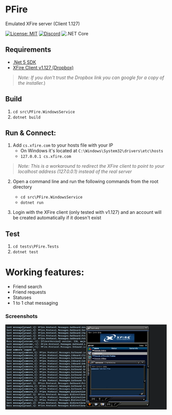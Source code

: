 # PFire
Emulated XFire server (Client 1.127)

[![License: MIT](https://img.shields.io/badge/License-MIT-yellow.svg)](LICENSE)
[![Discord](https://img.shields.io/discord/619547253702393856.svg?label=&logo=discord&logoColor=ffffff&color=7389D8&labelColor=6A7EC2)](https://discord.gg/jWPWZu8DPy)
![.NET Core](https://github.com/darcymiranda/PFire/workflows/.NET%20Core/badge.svg)

## Requirements
* [.Net 5 SDK](https://dotnet.microsoft.com/download)
* [XFire Client v1.127 (Dropbox)](https://www.dropbox.com/s/fjj5u0uksg6t46f/Xfire.rar?dl=0)
> _Note: If you don't trust the Dropbox link you can google for a copy of the installer._)

## Build
1. `cd src\PFire.WindowsService`
2. `dotnet build`

## Run & Connect:
1. Add `cs.xfire.com` to your hosts file with your IP
   * On Windows it's located at `C:\Windows\System32\drivers\etc\hosts`
   * `127.0.0.1 cs.xfire.com`
> _Note: This is a workaround to redirect the XFire client to point to your localhost address (127.0.0.1) instead of the real server_

2. Open a command line and run the following commands from the root directory
   * `cd src\PFire.WindowsService`
   * `dotnet run`

3. Login with the XFire client (only tested with v1.127) and an account will be created automatically if it doesn't exist

## Test
1. `cd tests\PFire.Tests`
2. `dotnet test`

# Working features:
* Friend search
* Friend requests
* Statuses
* 1 to 1 chat messaging

### Screenshots
![Screenshot of XFire connecting to PFire](readme-screenshot.png)
